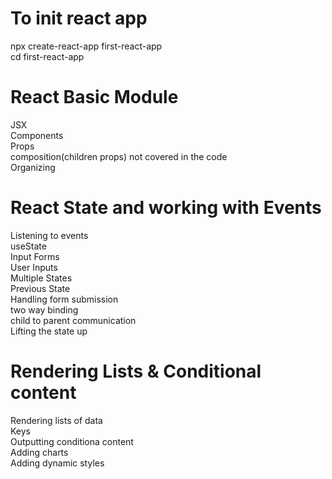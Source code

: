 # To init react app
npx create-react-app first-react-app\
cd first-react-app

# React Basic Module

JSX\
Components\
Props\
composition(children props) not covered in the code\
Organizing

# React State and working with Events
Listening to events\
useState\
Input Forms\
User Inputs\
Multiple States\
Previous State\
Handling form submission\
two way binding\
child to parent communication\
Lifting the state up

# Rendering Lists & Conditional content
Rendering lists of data\
Keys\
Outputting conditiona content\
Adding charts\
Adding dynamic styles
